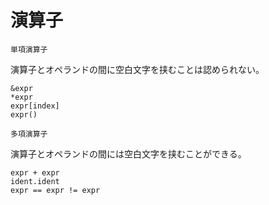 # 演算子

`単項演算子`

演算子とオペランドの間に空白文字を挟むことは認められない。

```
&expr
*expr
expr[index]
expr()
```

`多項演算子`

演算子とオペランドの間には空白文字を挟むことができる。

```
expr + expr
ident.ident
expr == expr != expr
```
